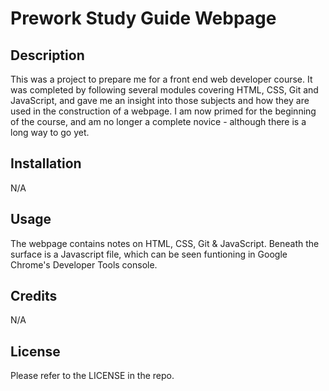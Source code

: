 # Prework Study Guide Webpage

## Description

This was a project to prepare me for a front end web developer course. It was completed by following several modules covering HTML, CSS, Git and JavaScript, and gave me an insight into those subjects and how they are used in the construction of a webpage. I am now primed for the beginning of the course, and am no longer a complete novice - although there is a long way to go yet.


## Installation

N/A

## Usage

The webpage contains notes on HTML, CSS, Git & JavaScript. Beneath the surface is a Javascript file, which can be seen funtioning in Google Chrome's Developer Tools console. 

## Credits

N/A

## License

Please refer to the LICENSE in the repo.
